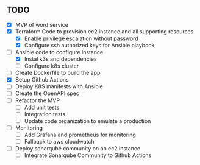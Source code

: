 ## TODO
- [X] MVP of word service
- [X] Terraform Code to provision ec2 instance and all supporting resources
	- [X] Enable privilege escalation without password
	- [X] Configure ssh authorized keys for Ansible playbook
- [ ] Ansible code to configure instance
	- [X] Instal k3s and dependencies
	- [ ] Configure k8s cluster
- [ ] Create Dockerfile to build the app
- [X] Setup Github Actions
- [ ] Deploy K8S manifests with Ansible
- [ ] Create the OpenAPI spec
- [ ] Refactor the MVP
	- [ ] Add unit tests
	- [ ] Integration tests
	- [ ] Update code organization to emulate a production
- [ ] Monitoring
	- [ ] Add Grafana and prometheus for monitoring
	- [ ] Fallback to aws cloudwatch
- [ ] Deploy sonarqube community on an ec2 instance
	- [ ] Integrate Sonarqube Community to Github Actions
